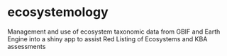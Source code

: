 # ecosystemology
Management and use of ecosystem taxonomic data from GBIF and Earth Engine into a shiny app to assist Red Listing of Ecosystems and KBA assessments
